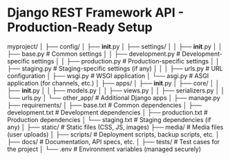 # Django REST Framework API - Production-Ready Setup
myproject/
│
├── config/
│   ├── __init__.py
│   ├── settings/
│   │   ├── __init__.py
│   │   ├── base.py          # Common settings
│   │   ├── development.py   # Development-specific settings
│   │   ├── production.py    # Production-specific settings
│   │   ├── staging.py       # Staging-specific settings (if any)
│   │
│   ├── urls.py              # URL configuration
│   ├── wsgi.py              # WSGI application
│   └── asgi.py              # ASGI application (for channels, etc.)
│
├── apps/
│   ├── __init__.py
│   ├── core/
│   │   ├── __init__.py
│   │   ├── models.py
│   │   ├── views.py
│   │   ├── serializers.py
│   │   └── urls.py
│   └── other_app/           # Additional Django apps
│
├── manage.py
├── requirements/
│   ├── base.txt             # Common dependencies
│   ├── development.txt      # Development dependencies
│   ├── production.txt       # Production dependencies
│   └── staging.txt          # Staging dependencies (if any)
│
├── static/                  # Static files (CSS, JS, images)
├── media/                   # Media files (user uploads)
│
├── scripts/                 # Deployment scripts, backup scripts, etc.
│
├── docs/                    # Documentation, API specs, etc.
│
├── tests/                   # Test cases for the project
│
└── .env                     # Environment variables (managed securely)
